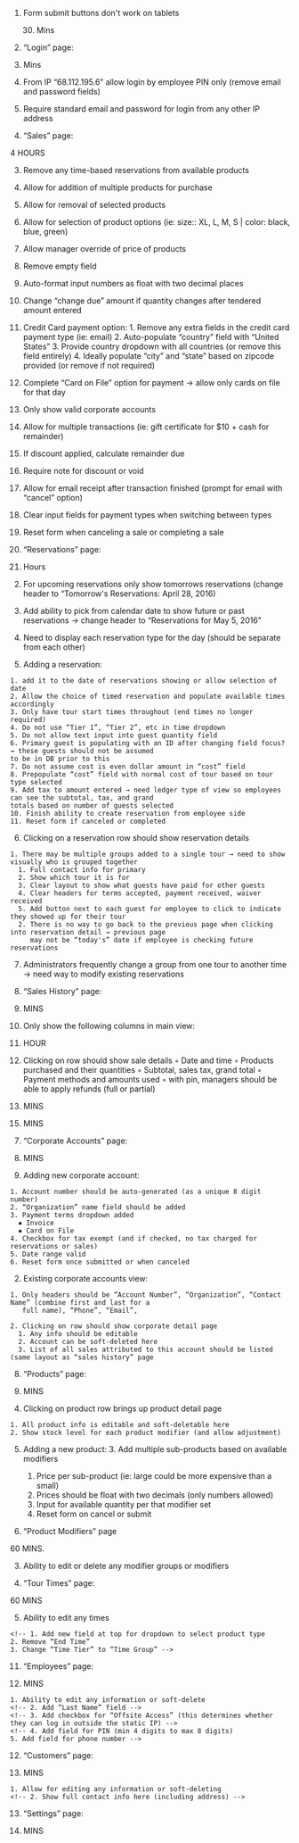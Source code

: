 
1. Form submit buttons don't work on tablets

    30. Mins

2. “Login” page:

  30. Mins

  1. From IP “68.112.195.6” allow login by employee PIN only (remove email and password fields)

  2. Require standard email and password for login from any other IP address


  <!--

3. Change main nav:
  ◦ Sale
  ◦ Reservations
  ◦ Admin
    ▪ Sale History
    ▪ Corporate Accounts
    ▪ Products
    ▪ Product Groups
    ▪ Product Types
    ▪ Product Modifiers (new)
    ▪ Tour Times
    ▪ Employees
    ▪ Customers
    ▪ Settings -->

4. “Sales” page:

  4 HOURS

  <!-- 1. show new sale form immediately
  2. Remove sale history -->
  3. Remove any time-based reservations from available products
  4. Allow for addition of multiple products for purchase
  5. Allow for removal of selected products
  6. Allow for selection of product options (ie: size:: XL, L, M, S | color: black, blue, green)
  7. Allow manager override of price of products
  8. Remove empty field
  9. Auto-format input numbers as float with two decimal places
  10. Change “change due” amount if quantity changes after tendered amount entered
  11. Credit Card payment option:
    1. Remove any extra fields in the credit card payment type (ie: email)
    2. Auto-populate “country” field with “United States”
    3. Provide country dropdown with all countries (or remove this field entirely)
    4. Ideally populate “city” and “state” based on zipcode provided (or remove if not required)
  12. Complete “Card on File” option for payment → allow only cards on file for that day
  13. Only show valid corporate accounts
  14. Allow for multiple transactions (ie: gift certificate for $10 + cash for remainder)
  15. If discount applied, calculate remainder due
  16. Require note for discount or void
  17. Allow for email receipt after transaction finished (prompt for email with “cancel” option)
  18. Clear input fields for payment types when switching between types
  19. Reset form when canceling a sale or completing a sale

5. “Reservations” page:

  4. Hours

  <!-- 1. Remove date column (instead have it say “Today's Reservations: April 27, 2016) -->

  2. For upcoming reservations only show tomorrows reservations (change header to “Tomorrow's Reservations:
  April 28, 2016)

  3. Add ability to pick from calendar date to show future or past reservations → change header to “Reservations
  for May 5, 2016”

  4. Need to display each reservation type for the day (should be separate from each other)

  5. Adding a reservation:

    1. add it to the date of reservations showing or allow selection of date
    2. Allow the choice of timed reservation and populate available times accordingly
    3. Only have tour start times throughout (end times no longer required)
    4. Do not use “Tier 1”, “Tier 2”, etc in time dropdown
    5. Do not allow text input into guest quantity field
    6. Primary guest is populating with an ID after changing field focus? → these guests should not be assumed
    to be in DB prior to this
    7. Do not assume cost is even dollar amount in “cost” field
    8. Prepopulate “cost” field with normal cost of tour based on tour type selected
    9. Add tax to amount entered → need ledger type of view so employees can see the subtotal, tax, and grand
    totals based on number of guests selected
    10. Finish ability to create reservation from employee side
    11. Reset form if canceled or completed

  6. Clicking on a reservation row should show reservation details

    1. There may be multiple groups added to a single tour → need to show visually who is grouped together
      1. Full contact info for primary
      2. Show which tour it is for
      3. Clear layout to show what guests have paid for other guests
      4. Clear headers for terms accepted, payment received, waiver received
      5. Add button next to each guest for employee to click to indicate they showed up for their tour
      2. There is no way to go back to the previous page when clicking into reservation detail → previous page
         may not be “today's” date if employee is checking future reservations

  7. Administrators frequently change a group from one tour to another time → need way to modify existing
     reservations

6. “Sales History” page:

  15. MINS

  1. Only show the following columns in main view:
    <!-- ◦ Transaction ID
    ◦ Time
    ◦ Amount
    ◦ Employee -->

  1. HOUR

  2. Clicking on row should show sale details
    ◦ Date and time
    ◦ Products purchased and their quantities
    ◦ Subtotal, sales tax, grand total
    ◦ Payment methods and amounts used
    ◦ with pin, managers should be able to apply refunds (full or partial)

  15. MINS

  <!-- 3. Sales should not be allowed to be deleted ever -->

  15. MINS

  <!-- 4. Sales should not be allowed to be added from this page -->

7. “Corporate Accounts” page:

  120. MINS

  1. Adding new corporate account:

    1. Account number should be auto-generated (as a unique 8 digit number)
    2. “Organization” name field should be added
    3. Payment terms dropdown added
      ▪ Invoice
      ▪ Card on File
    4. Checkbox for tax exempt (and if checked, no tax charged for reservations or sales)
    5. Date range valid
    6. Reset form once submitted or when canceled

  2. Existing corporate accounts view:

    1. Only headers should be “Account Number”, “Organization”, “Contact Name” (combine first and last for a
       full name), “Phone”, “Email”,

    2. Clicking on row should show corporate detail page
      1. Any info should be editable
      2. Account can be soft-deleted here
      3. List of all sales attributed to this account should be listed (same layout as “sales history” page

8. “Products” page:

  60. MINS

  <!-- 1. Headers should be “Group”, “Type”, “Name” and sort in that order
  2. Description is not necessary
  3. Prices should be floats with two decimal places -->

  4. Clicking on product row brings up product detail page

    1. All product info is editable and soft-deletable here
    2. Show stock level for each product modifier (and allow adjustment)

  5. Adding a new product:
    <!-- 1. Select “Group” and “Type” first -->
    <!-- 2. Remove description, Stock, SKU and Price -->
    3. Add multiple sub-products based on available modifiers
      1. Price per sub-product (ie: large could be more expensive than a small)
      2. Prices should be float with two decimals (only numbers allowed)
      3. Input for available quantity per that modifier set
      4. Reset form on cancel or submit

9. “Product Modifiers” page

  60 MINS.

  <!-- 1. Ability to add modifier groups, such as “Size”, “Color”, etc -->
  <!-- 2. Ability to add modifiers to modifier groups, such as “Extra Large”, “Green”, etc -->
  3. Ability to edit or delete any modifier groups or modifiers

10. “Tour Times” page:

  60 MINS

  <!-- 1. Add “Product Type” header
  2. Show new tier names under “Tiers” → change this header to “Time Group” -->
  <!-- 3. Sort by Product Type then by time -->
  <!-- 4. Remove end times (only need start times) -->
  5. Ability to edit any times
  <!-- 6. Creating new time -->
    <!-- 1. Add new field at top for dropdown to select product type
    2. Remove “End Time”
    3. Change “Time Tier” to “Time Group” -->

11. “Employees” page:

  60. MINS

  <!-- 1. Remove “action” column -->
  <!-- 2. Add “Phone Number “column
  3. Add “Role” column (and show “Employee”, ”Manager”, or “Admin” for each employee) -->
  <!-- 4. Clicking on row takes you to employee detail -->

    1. Ability to edit any information or soft-delete
    <!-- 2. Add “Last Name” field -->
    <!-- 3. Add checkbox for “Offsite Access” (this determines whether they can log in outside the static IP) -->
    <!-- 4. Add field for PIN (min 4 digits to max 8 digits)
    5. Add field for phone number -->

  <!-- 5. For adding new employee, modify fields like editing employee detail page -->

12. “Customers” page:

  60. MINS

  <!-- 1. Only headers should be “First Name”, “Last Name”, “Phone”, and “Email”
  2. Un-bold “First Name” -->
  <!-- 3. Clicking on row shows customer detail -->
    1. Allow for editing any information or soft-deleting
    <!-- 2. Show full contact info here (including address) -->

13. “Settings” page:

  30. MINS

  <!-- 1. Change “Base Tax Rate” to “City Tax Rate”
  2. Change “Sales Tax Rate” to “State Tax Rate”
  3. Add large text area to enter “Terms” text → to be used during reservation process
  4. Add large text area to enter “Waiver” text → to be used during reservation process -->
